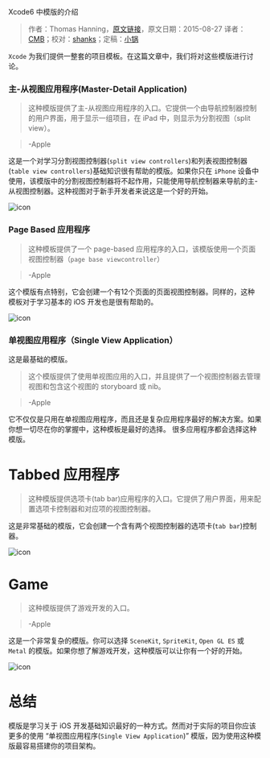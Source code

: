 Xcode6 中模版的介绍

> 作者：Thomas Hanning，[原文链接](http://www.thomashanning.com/templates-in-xcode-6/)，原文日期：2015-08-27
> 译者：[CMB](https://github.com/chenmingbiao)；校对：[shanks](http://codebuild.me/)；定稿：[小锅](http://www.swiftyper.com/)
  









`Xcode` 为我们提供一整套的项目模板。在这篇文章中，我们将对这些模版进行讨论。



### 主-从视图应用程序(Master-Detail Application)
	
>这种模版提供了主-从视图应用程序的入口。它提供一个由导航控制器控制的用户界面，用于显示一组项目，在 iPad 中，则显示为分割视图（split view）。

> -Apple

这是一个对学习分割视图控制器(`split view controllers`)和列表视图控制器(`table view controllers`)基础知识很有帮助的模版。如果你只在 `iPhone` 设备中使用，该模版中的分割视图控制器将不起作用，只能使用导航控制器来导航的主-从视图控制器。这种视图对于新手开发者来说这是一个好的开始。

![icon](http://swift.gg/img/articles/templates-in-xcode-6/Bildschirmfoto-2015-08-25-um-18.28.35.png1444784411.7165086)

### Page Based 应用程序
    
> 这种模板提供了一个 page-based 应用程序的入口，该模版使用一个页面视图控制器（`page base viewcontroller`）
    
> -Apple

这个模版有点特别，它会创建一个有12个页面的页面视图控制器。同样的，这种模板对于学习基本的 iOS 开发也是很有帮助的。

![icon](http://swift.gg/img/articles/templates-in-xcode-6/Bildschirmfoto-2015-08-25-um-18.40.16.png1444784413.1235225)

### 单视图应用程序（Single View Application）

这是最基础的模版。
    
> 这个模版提供了使用单视图应用的入口，并且提供了一个视图控制器去管理视图和包含这个视图的 storyboard 或 nib。
    
> -Apple

它不仅仅是只用在单视图应用程序，而且还是复杂应用程序最好的解决方案。如果你想一切尽在你的掌握中，这种模板是最好的选择。 很多应用程序都会选择这种模版。

# Tabbed 应用程序
	
> 这种模版提供选项卡(tab bar)应用程序的入口。它提供了用户界面，用来配置选项卡控制器和对应项的视图控制器。

这是非常基础的模版，它会创建一个含有两个视图控制器的选项卡(`tab bar`)控制器。

![icon](http://swift.gg/img/articles/templates-in-xcode-6/Bildschirmfoto-2015-08-25-um-18.42.57.png1444784413.9353302)

# Game
    
> 这种模版提供了游戏开发的入口。
    
> -Apple

这是一个非常复杂的模版。你可以选择 `SceneKit`, `SpriteKit`, `Open GL ES` 或 `Metal` 的模版。如果你想了解游戏开发，这种模版可以让你有一个好的开始。

![icon](http://swift.gg/img/articles/templates-in-xcode-6/Bildschirmfoto-2015-08-25-um-18.45.48.png1444784414.774583)

# 总结

模版是学习关于 iOS 开发基础知识最好的一种方式。然而对于实际的项目你应该更多的使用 “单视图应用程序(`Single View Application`)” 模版，因为使用这种模版最容易搭建你的项目架构。